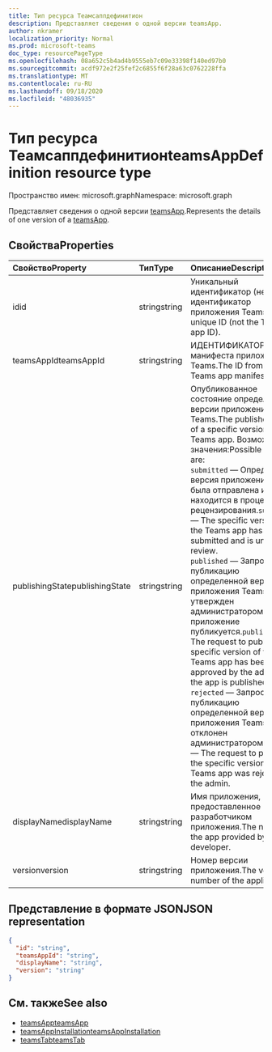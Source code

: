 ```yaml
---
title: Тип ресурса Теамсаппдефинитион
description: Представляет сведения о одной версии teamsApp.
author: nkramer
localization_priority: Normal
ms.prod: microsoft-teams
doc_type: resourcePageType
ms.openlocfilehash: 08a652c5b4ad4b9555eb7c09e33398f140ed97b0
ms.sourcegitcommit: acdf972e2f25fef2c6855f6f28a63c0762228ffa
ms.translationtype: MT
ms.contentlocale: ru-RU
ms.lasthandoff: 09/18/2020
ms.locfileid: "48036935"
---
```

# <a name="teamsappdefinition-resource-type"></a><span data-ttu-id="20f5a-103">Тип ресурса Теамсаппдефинитион</span><span class="sxs-lookup"><span data-stu-id="20f5a-103">teamsAppDefinition resource type</span></span>

<span data-ttu-id="20f5a-104">Пространство имен: microsoft.graph</span><span class="sxs-lookup"><span data-stu-id="20f5a-104">Namespace: microsoft.graph</span></span>

<span data-ttu-id="20f5a-105">Представляет сведения о одной версии [teamsApp](teamsapp.md).</span><span class="sxs-lookup"><span data-stu-id="20f5a-105">Represents the details of one version of a [teamsApp](teamsapp.md).</span></span>

## <a name="properties"></a><span data-ttu-id="20f5a-106">Свойства</span><span class="sxs-lookup"><span data-stu-id="20f5a-106">Properties</span></span>

| <span data-ttu-id="20f5a-107">Свойство</span><span class="sxs-lookup"><span data-stu-id="20f5a-107">Property</span></span>            | <span data-ttu-id="20f5a-108">Тип</span><span class="sxs-lookup"><span data-stu-id="20f5a-108">Type</span></span>     | <span data-ttu-id="20f5a-109">Описание</span><span class="sxs-lookup"><span data-stu-id="20f5a-109">Description</span></span> |
|:------------------- |:-------- |:----------- |
| <span data-ttu-id="20f5a-110">id</span><span class="sxs-lookup"><span data-stu-id="20f5a-110">id</span></span>                  | <span data-ttu-id="20f5a-111">string</span><span class="sxs-lookup"><span data-stu-id="20f5a-111">string</span></span>   | <span data-ttu-id="20f5a-112">Уникальный идентификатор (не идентификатор приложения Teams).</span><span class="sxs-lookup"><span data-stu-id="20f5a-112">A unique ID (not the Teams app ID).</span></span> |
| <span data-ttu-id="20f5a-113">teamsAppId</span><span class="sxs-lookup"><span data-stu-id="20f5a-113">teamsAppId</span></span>          | <span data-ttu-id="20f5a-114">string</span><span class="sxs-lookup"><span data-stu-id="20f5a-114">string</span></span>   | <span data-ttu-id="20f5a-115">ИДЕНТИФИКАТОР из манифеста приложения Teams.</span><span class="sxs-lookup"><span data-stu-id="20f5a-115">The ID from the Teams app manifest.</span></span> |
| <span data-ttu-id="20f5a-116">publishingState</span><span class="sxs-lookup"><span data-stu-id="20f5a-116">publishingState</span></span>| <span data-ttu-id="20f5a-117">string</span><span class="sxs-lookup"><span data-stu-id="20f5a-117">string</span></span>|<span data-ttu-id="20f5a-118">Опубликованное состояние определенной версии приложения Teams.</span><span class="sxs-lookup"><span data-stu-id="20f5a-118">The published status of a specific version of a Teams app.</span></span> <span data-ttu-id="20f5a-119">Возможные значения:</span><span class="sxs-lookup"><span data-stu-id="20f5a-119">Possible values are:</span></span></br><span data-ttu-id="20f5a-120">`submitted` — Определенная версия приложения Teams была отправлена и находится в процессе рецензирования.</span><span class="sxs-lookup"><span data-stu-id="20f5a-120">`submitted` — The specific version of the Teams app has been submitted and is under review.</span></span> </br><span data-ttu-id="20f5a-121">`published`  — Запрос на публикацию определенной версии приложения Teams утвержден администратором, и приложение публикуется.</span><span class="sxs-lookup"><span data-stu-id="20f5a-121">`published`  — The request to publish the specific version of the Teams app has been approved by the admin and the app is published.</span></span> </br> <span data-ttu-id="20f5a-122">`rejected` — Запрос на публикацию определенной версии приложения Teams был отклонен администратором.</span><span class="sxs-lookup"><span data-stu-id="20f5a-122">`rejected` — The request to publish the specific version of the Teams app was rejected by the admin.</span></span> |
| <span data-ttu-id="20f5a-123">displayName</span><span class="sxs-lookup"><span data-stu-id="20f5a-123">displayName</span></span>         | <span data-ttu-id="20f5a-124">string</span><span class="sxs-lookup"><span data-stu-id="20f5a-124">string</span></span>   | <span data-ttu-id="20f5a-125">Имя приложения, предоставленное разработчиком приложения.</span><span class="sxs-lookup"><span data-stu-id="20f5a-125">The name of the app provided by the app developer.</span></span> |
| <span data-ttu-id="20f5a-126">version</span><span class="sxs-lookup"><span data-stu-id="20f5a-126">version</span></span>             | <span data-ttu-id="20f5a-127">string</span><span class="sxs-lookup"><span data-stu-id="20f5a-127">string</span></span>   | <span data-ttu-id="20f5a-128">Номер версии приложения.</span><span class="sxs-lookup"><span data-stu-id="20f5a-128">The version number of the application.</span></span> |

## <a name="json-representation"></a><span data-ttu-id="20f5a-129">Представление в формате JSON</span><span class="sxs-lookup"><span data-stu-id="20f5a-129">JSON representation</span></span>

<!-- {
  "blockType": "resource",
  "@odata.type": "microsoft.graph.teamsAppDefinition",
  "baseType": "microsoft.graph.entity"
}-->

```json
{
  "id": "string",
  "teamsAppId": "string",
  "displayName": "string",
  "version": "string"
}
```

## <a name="see-also"></a><span data-ttu-id="20f5a-130">См. также</span><span class="sxs-lookup"><span data-stu-id="20f5a-130">See also</span></span>

- [<span data-ttu-id="20f5a-131">teamsApp</span><span class="sxs-lookup"><span data-stu-id="20f5a-131">teamsApp</span></span>](teamsapp.md)
- [<span data-ttu-id="20f5a-132">teamsAppInstallation</span><span class="sxs-lookup"><span data-stu-id="20f5a-132">teamsAppInstallation</span></span>](teamsappinstallation.md)
- [<span data-ttu-id="20f5a-133">teamsTab</span><span class="sxs-lookup"><span data-stu-id="20f5a-133">teamsTab</span></span>](../resources/teamstab.md)

<!-- uuid: 8fcb5dbc-d5aa-4681-8e31-b001d5168d79
2015-10-25 14:57:30 UTC -->
<!-- {
  "type": "#page.annotation",
  "description": "teamsApp resource",
  "keywords": "",
  "section": "documentation",
  "tocPath": ""
}-->

